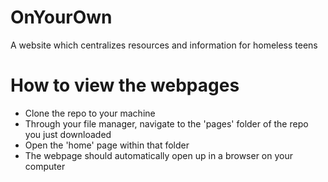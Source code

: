 # OnYourOwn
A website which centralizes resources and information for homeless teens

# How to view the webpages
- Clone the repo to your machine
- Through your file manager, navigate to the 'pages' folder of the repo you just downloaded
- Open the 'home' page within that folder
- The webpage should automatically open up in a browser on your computer


